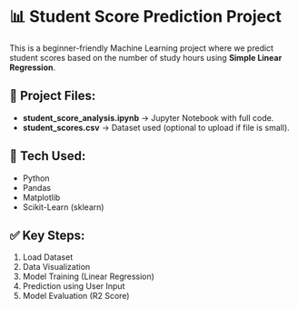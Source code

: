 # 📊 Student Score Prediction Project

This is a beginner-friendly Machine Learning project where we predict student scores based on the number of study hours using **Simple Linear Regression**.

## 📂 Project Files:
- **student_score_analysis.ipynb** → Jupyter Notebook with full code.
- **student_scores.csv** → Dataset used (optional to upload if file is small).

## 🚀 Tech Used:
- Python
- Pandas
- Matplotlib
- Scikit-Learn (sklearn)

## ✅ Key Steps:
1. Load Dataset
2. Data Visualization
3. Model Training (Linear Regression)
4. Prediction using User Input
5. Model Evaluation (R2 Score)


